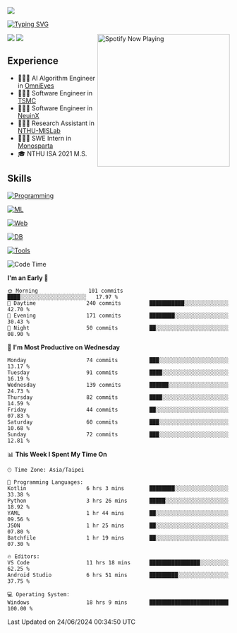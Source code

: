 ![](https://komarev.com/ghpvc/?username=peter0512lee&color=ff69b4)

[![Typing SVG](https://readme-typing-svg.herokuapp.com?color=F742BA&size=20&lines=Hi!+I'm+JYL)](https://git.io/typing-svg)

[<img src="https://spotify-now-playing.peter0512lee.vercel.app/api/spotify-playing" alt="Spotify Now Playing" width="300" align="right" />](https://open.spotify.com/user/21iyoswqgnkoe7peuesmqnhgy)

![](https://leetcard.jacoblin.cool/peter0512lee?theme=dark)
![](https://github-readme-activity-graph.vercel.app/graph?username=peter0512lee&theme=github)

## Experience
- 🧑🏻‍💻 AI Algorithm Engineer in [OmniEyes](https://www.theomnieyes.com/)
- 🧑🏻‍💻 Software Engineer in [TSMC](https://www.tsmc.com/)
- 🧑🏻‍💻 Software Engineer in [NeuinX](https://neuinx.com/)
- 🧑🏻‍💻 Research Assistant in [NTHU-MISLab](https://mislab.cs.nthu.edu.tw/)
- 🧑🏻‍💻 SWE Intern in [Monosparta](https://monosparta.org/)
- 🎓 NTHU ISA 2021 M.S.

## Skills
[![Programming](https://skillicons.dev/icons?i=py,kotlin,js)](https://skillicons.dev)

[![ML](https://skillicons.dev/icons?i=pytorch,opencv,sklearn)](https://skillicons.dev)

[![Web](https://skillicons.dev/icons?i=html,css,react,tailwind,nodejs,vite)](https://skillicons.dev)

[![DB](https://skillicons.dev/icons?i=firebase,sqlite,mysql,mongodb)](https://skillicons.dev)

[![Tools](https://skillicons.dev/icons?i=git,github,githubactions,vercel,docker,kubernetes,vscode,postman,anaconda,androidstudio)](https://skillicons.dev)

<!--
<table><tr><td valign="top" width="50%">

<img src="https://github-readme-stats-sigma-five.vercel.app/api?username=peter0512lee&hide_border=true&show_icons=true&locale=en&layout=compact&theme=dracula" align="left" style="width: 100%" />

</td><td valign="top" width="50%">

<img src="https://github-readme-stats-sigma-five.vercel.app/api/top-langs?username=peter0512lee&hide_border=true&show_icons=true&locale=en&layout=compact&theme=dracula" align="left" style="width: 100%" />

</td></tr></table>  
-->

<!--START_SECTION:waka-->
![Code Time](http://img.shields.io/badge/Code%20Time-1%2C125%20hrs%2050%20mins-blue)

**I'm an Early 🐤** 

```text
🌞 Morning                101 commits         ████░░░░░░░░░░░░░░░░░░░░░   17.97 % 
🌆 Daytime                240 commits         ███████████░░░░░░░░░░░░░░   42.70 % 
🌃 Evening                171 commits         ████████░░░░░░░░░░░░░░░░░   30.43 % 
🌙 Night                  50 commits          ██░░░░░░░░░░░░░░░░░░░░░░░   08.90 % 
```
📅 **I'm Most Productive on Wednesday** 

```text
Monday                   74 commits          ███░░░░░░░░░░░░░░░░░░░░░░   13.17 % 
Tuesday                  91 commits          ████░░░░░░░░░░░░░░░░░░░░░   16.19 % 
Wednesday                139 commits         ██████░░░░░░░░░░░░░░░░░░░   24.73 % 
Thursday                 82 commits          ████░░░░░░░░░░░░░░░░░░░░░   14.59 % 
Friday                   44 commits          ██░░░░░░░░░░░░░░░░░░░░░░░   07.83 % 
Saturday                 60 commits          ███░░░░░░░░░░░░░░░░░░░░░░   10.68 % 
Sunday                   72 commits          ███░░░░░░░░░░░░░░░░░░░░░░   12.81 % 
```


📊 **This Week I Spent My Time On** 

```text
🕑︎ Time Zone: Asia/Taipei

💬 Programming Languages: 
Kotlin                   6 hrs 3 mins        ████████░░░░░░░░░░░░░░░░░   33.38 % 
Python                   3 hrs 26 mins       █████░░░░░░░░░░░░░░░░░░░░   18.92 % 
YAML                     1 hr 44 mins        ██░░░░░░░░░░░░░░░░░░░░░░░   09.56 % 
JSON                     1 hr 25 mins        ██░░░░░░░░░░░░░░░░░░░░░░░   07.80 % 
Batchfile                1 hr 19 mins        ██░░░░░░░░░░░░░░░░░░░░░░░   07.30 % 

🔥 Editors: 
VS Code                  11 hrs 18 mins      ████████████████░░░░░░░░░   62.25 % 
Android Studio           6 hrs 51 mins       █████████░░░░░░░░░░░░░░░░   37.75 % 

💻 Operating System: 
Windows                  18 hrs 9 mins       █████████████████████████   100.00 % 
```


 Last Updated on 24/06/2024 00:34:50 UTC
<!--END_SECTION:waka-->


<!--
**peter0512lee/peter0512lee** is a ✨ _special_ ✨ repository because its `README.md` (this file) appears on your GitHub profile.

